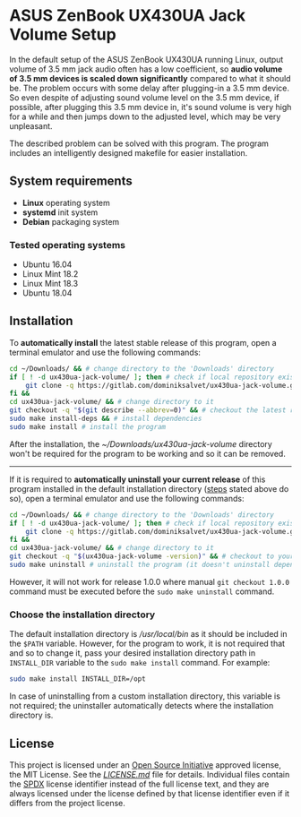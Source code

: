 # ASUS ZenBook UX430UA Jack Volume Setup

In the default setup of the ASUS ZenBook UX430UA running Linux, output volume of 3.5 mm jack audio often has a low coefficient, so **audio volume of 3.5 mm devices is scaled down significantly** compared to what it should be. The problem occurs with some delay after plugging-in a 3.5 mm device. So even despite of adjusting sound volume level on the 3.5 mm device, if possible, after plugging this 3.5 mm device in, it's sound volume is very high for a while and then jumps down to the adjusted level, which may be very unpleasant.

The described problem can be solved with this program. The program includes an intelligently designed makefile for easier installation.

## System requirements

* **Linux** operating system
* **systemd** init system
* **Debian** packaging system

### Tested operating systems

* Ubuntu 16.04
* Linux Mint 18.2
* Linux Mint 18.3
* Ubuntu 18.04

## Installation

To **automatically install** the latest stable release of this program, open a terminal emulator and use the following commands:

```sh
cd ~/Downloads/ && # change directory to the 'Downloads' directory
if [ ! -d ux430ua-jack-volume/ ]; then # check if local repository exists
    git clone -q https://gitlab.com/dominiksalvet/ux430ua-jack-volume.git # if not, clone it
fi &&
cd ux430ua-jack-volume/ && # change directory to it
git checkout -q "$(git describe --abbrev=0)" && # checkout the latest release repository
sudo make install-deps && # install dependencies
sudo make install # install the program
```

After the installation, the *~/Downloads/ux430ua-jack-volume* directory won't be required for the program to be working and so it can be removed.

---

If it is required to **automatically uninstall your current release** of this program installed in the default installation directory ([steps](#installation) stated above do so), open a terminal emulator and use the following commands:

```sh
cd ~/Downloads/ && # change directory to the 'Downloads' directory
if [ ! -d ux430ua-jack-volume/ ]; then # check if local repository exists
    git clone -q https://gitlab.com/dominiksalvet/ux430ua-jack-volume.git # if not, clone it
fi &&
cd ux430ua-jack-volume/ && # change directory to it
git checkout -q "$(ux430ua-jack-volume -version)" && # checkout to your program's release repository
sudo make uninstall # uninstall the program (it doesn't uninstall dependencies)
```

However, it will not work for release 1.0.0 where manual `git checkout 1.0.0` command must be executed before the `sudo make uninstall` command.

### Choose the installation directory

The default installation directory is */usr/local/bin* as it should be included in the `$PATH` variable. However, for the program to work, it is not required that and so to change it, pass your desired installation directory path in `INSTALL_DIR` variable to the `sudo make install` command. For example:

```sh
sudo make install INSTALL_DIR=/opt
```

In case of uninstalling from a custom installation directory, this variable is not required; the uninstaller automatically detects where the installation directory is.

## License

This project is licensed under an [Open Source Initiative](https://opensource.org/) approved license, the MIT License. See the [*LICENSE.md*](LICENSE.md) file for details. Individual files contain the [SPDX](https://spdx.org/) license identifier instead of the full license text, and they are always licensed under the license defined by that license identifier even if it differs from the project license.

